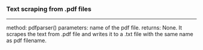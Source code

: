 ### Text scraping from .pdf files
----------------------------------------------------------------
method: pdfparser()
parameters: name of the pdf file.
returns: None. It scrapes the text from .pdf file and writes it to a .txt file with the same name as pdf filename.
